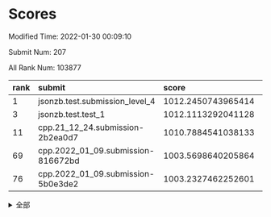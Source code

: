 # Scores

Modified Time: 2022-01-30 00:09:10

Submit Num: 207

All Rank Num: 103877

| rank |               submit               |       score        |       sigma        | pk_num |
| :--- | :--------------------------------- | :----------------- | :----------------- | :----- |
| 1    | jsonzb.test.submission_level_4     | 1012.2450743965414 | 0.7810269478223749 | 2007   |
| 3    | jsonzb.test.test_1                 | 1012.1113292041128 | 0.7809415876763137 | 2007   |
| 11   | cpp.21_12_24.submission-2b2ea0d7   | 1010.7884541038133 | 0.7850189000635421 | 2008   |
| 69   | cpp.2022_01_09.submission-816672bd | 1003.5698640205864 | 0.7202564721013591 | 2010   |
| 76   | cpp.2022_01_09.submission-5b0e3de2 | 1003.2327462252601 | 0.7133835430227005 | 2012   |


<details>
<summary>全部</summary>

| rank |                 submit                 |       score        |       sigma        | pk_num |
| :--- | :------------------------------------- | :----------------- | :----------------- | :----- |
| 1    | jsonzb.test.submission_level_4         | 1012.2450743965414 | 0.7810269478223749 | 2007   |
| 2    | gobigger.level_3.submission_level_3_0  | 1012.1277215165013 | 0.7996341634340915 | 2009   |
| 3    | jsonzb.test.test_1                     | 1012.1113292041128 | 0.7809415876763137 | 2007   |
| 4    | gobigger.level_3.submission_level_3_49 | 1012.0663880263905 | 0.7876055338847806 | 2004   |
| 5    | gobigger.level_3.submission_level_3_24 | 1011.2800710770483 | 0.7904495781710865 | 2004   |
| 6    | gobigger.level_3.submission_level_3_1  | 1011.1907217018812 | 0.7514978253594047 | 2013   |
| 7    | gobigger.level_3.submission_level_3_23 | 1011.1744396730038 | 0.7722268188106737 | 2011   |
| 8    | gobigger.level_3.submission_level_3_46 | 1011.0693283901801 | 0.7960911950650477 | 2008   |
| 9    | gobigger.level_3.submission_level_3_41 | 1011.0015897305611 | 0.761528188346861  | 2006   |
| 10   | gobigger.level_3.submission_level_3_38 | 1010.7906692075811 | 0.7529314469303356 | 2006   |
| 11   | cpp.21_12_24.submission-2b2ea0d7       | 1010.7884541038133 | 0.7850189000635421 | 2008   |
| 12   | gobigger.level_3.submission_level_3_22 | 1010.7659584321    | 0.7522001279100964 | 2009   |
| 13   | gobigger.level_3.submission_level_3_5  | 1010.5907257698321 | 0.7410738277864253 | 2009   |
| 14   | gobigger.level_3.submission_level_3_32 | 1010.5831314029124 | 0.7557559269994433 | 2008   |
| 15   | gobigger.level_3.submission_level_3_42 | 1010.5118573301802 | 0.7788590829931765 | 2008   |
| 16   | gobigger.level_3.submission_level_3_18 | 1010.4335728024209 | 0.7560381832367434 | 2011   |
| 17   | gobigger.level_3.submission_level_3_3  | 1010.3950840867969 | 0.7678332958897798 | 2001   |
| 18   | gobigger.level_3.submission_level_3_34 | 1010.3587789904193 | 0.7368220985257019 | 2011   |
| 19   | gobigger.level_3.submission_level_3_45 | 1010.3388987632865 | 0.7396895963927235 | 2010   |
| 20   | gobigger.level_3.submission_level_3_12 | 1010.3039375207276 | 0.7788058586443205 | 2012   |
| 21   | gobigger.level_3.submission_level_3_8  | 1010.2189725964075 | 0.7634629948059952 | 2006   |
| 22   | gobigger.level_3.submission_level_3_39 | 1010.2139078082292 | 0.7794666535174901 | 2004   |
| 23   | gobigger.level_3.submission_level_3_9  | 1010.2087971275763 | 0.7627880204382291 | 2012   |
| 24   | gobigger.level_3.submission_level_3_35 | 1010.2034691732374 | 0.7778905440467603 | 2009   |
| 25   | gobigger.level_3.submission_level_3_26 | 1010.1795523558505 | 0.7588711304094808 | 2003   |
| 26   | gobigger.level_3.submission_level_3_7  | 1010.1261075735653 | 0.745868037324615  | 2006   |
| 27   | gobigger.level_3.submission_level_3_40 | 1010.1122452519355 | 0.7433420262777468 | 2010   |
| 28   | gobigger.level_3.submission_level_3_31 | 1010.0916395984286 | 0.763317846382949  | 2006   |
| 29   | gobigger.level_3.submission_level_3_4  | 1010.0258583021889 | 0.7702588675998495 | 2009   |
| 30   | gobigger.level_3.submission_level_3_48 | 1009.9114704277365 | 0.7574420526047266 | 2010   |
| 31   | gobigger.level_3.submission_level_3_2  | 1009.7548066127142 | 0.756541155350091  | 2003   |
| 32   | gobigger.level_3.submission_level_3_21 | 1009.643291938461  | 0.7776578760648828 | 2006   |
| 33   | gobigger.level_3.submission_level_3_37 | 1009.5722381103509 | 0.7430338558471393 | 2011   |
| 34   | gobigger.level_3.submission_level_3_47 | 1009.5617393547042 | 0.759639499659526  | 2011   |
| 35   | gobigger.level_3.submission_level_3_43 | 1009.5447090163676 | 0.7456117235829632 | 2013   |
| 36   | gobigger.level_3.submission_level_3_30 | 1009.5319796492813 | 0.7502531772465635 | 2002   |
| 37   | gobigger.level_3.submission_level_3_27 | 1009.5145960208017 | 0.7599256169742116 | 2011   |
| 38   | gobigger.level_3.submission_level_3_25 | 1009.4382575674628 | 0.7696407588298916 | 2005   |
| 39   | gobigger.level_3.submission_level_3_13 | 1009.4336373384132 | 0.7509849850715739 | 2006   |
| 40   | gobigger.level_3.submission_level_3_6  | 1009.4314681023217 | 0.7472335108007478 | 2006   |
| 41   | gobigger.level_3.submission_level_3_28 | 1009.4168809373883 | 0.7482431387744954 | 2011   |
| 42   | gobigger.level_3.submission_level_3_29 | 1009.3348554223006 | 0.7844869036684281 | 2010   |
| 43   | gobigger.level_3.submission_level_3_20 | 1009.1752735025449 | 0.7543940606343988 | 2011   |
| 44   | gobigger.level_3.submission_level_3_16 | 1009.062110018389  | 0.7307547225376588 | 2006   |
| 45   | gobigger.level_3.submission_level_3_19 | 1009.0601279270765 | 0.7479121373047766 | 2010   |
| 46   | gobigger.level_3.submission_level_3_10 | 1009.0542485288496 | 0.7512385373140749 | 2005   |
| 47   | gobigger.level_3.submission_level_3_15 | 1008.9945584836847 | 0.7310500745939481 | 2002   |
| 48   | gobigger.level_3.submission_level_3_36 | 1008.9598955367719 | 0.7505593031194425 | 2005   |
| 49   | gobigger.level_3.submission_level_3_33 | 1008.9575835638368 | 0.7660190898467311 | 2007   |
| 50   | gobigger.level_3.submission_level_3_14 | 1008.8285234004285 | 0.763805218385642  | 2009   |
| 51   | gobigger.level_3.submission_level_3_11 | 1008.8060208271204 | 0.7633617489256834 | 2004   |
| 52   | gobigger.level_3.submission_level_3_17 | 1008.623861572801  | 0.7461715461380016 | 2007   |
| 53   | gobigger.level_3.submission_level_3_44 | 1008.613082749079  | 0.7367112180372523 | 2011   |
| 54   | gobigger.level_1.submission_level_1_21 | 1005.4878897319924 | 0.7318779288065452 | 2014   |
| 55   | gobigger.level_1.submission_level_1_25 | 1004.7598409223966 | 0.7093563846409023 | 2007   |
| 56   | gobigger.level_1.submission_level_1_49 | 1004.5802308791485 | 0.7244670474527516 | 2006   |
| 57   | gobigger.level_1.submission_level_1_20 | 1004.5746628360288 | 0.7148828856501349 | 2011   |
| 58   | gobigger.level_1.submission_level_1_15 | 1004.5127035707986 | 0.6995936139350403 | 2000   |
| 59   | gobigger.level_1.submission_level_1_40 | 1004.353207664886  | 0.7148246431622397 | 2010   |
| 60   | gobigger.level_1.submission_level_1_48 | 1004.2409764704192 | 0.7158835597391731 | 2001   |
| 61   | gobigger.level_1.submission_level_1_23 | 1003.9413203281683 | 0.701798087992875  | 2001   |
| 62   | gobigger.level_1.submission_level_1_22 | 1003.9062188438849 | 0.713176625543677  | 2010   |
| 63   | gobigger.level_1.submission_level_1_37 | 1003.6753340424498 | 0.7250158097856431 | 2005   |
| 64   | gobigger.level_1.submission_level_1_12 | 1003.6606006620696 | 0.7257791520606707 | 2006   |
| 65   | gobigger.level_1.submission_level_1_33 | 1003.6375123324264 | 0.7336332909896345 | 2005   |
| 66   | gobigger.level_1.submission_level_1_27 | 1003.5932346673908 | 0.7237696773384641 | 2008   |
| 67   | gobigger.level_1.submission_level_1_29 | 1003.5857592679373 | 0.7107137794852803 | 2006   |
| 68   | gobigger.level_1.submission_level_1_42 | 1003.5706432324048 | 0.7213894698095314 | 2009   |
| 69   | cpp.2022_01_09.submission-816672bd     | 1003.5698640205864 | 0.7202564721013591 | 2010   |
| 70   | gobigger.level_1.submission_level_1_18 | 1003.5242556595379 | 0.7240165670796275 | 2006   |
| 71   | gobigger.level_1.submission_level_1_44 | 1003.4323372923276 | 0.7230852106214296 | 2010   |
| 72   | gobigger.level_1.submission_level_1_17 | 1003.4032661332286 | 0.7273250802855368 | 2006   |
| 73   | gobigger.level_1.submission_level_1_13 | 1003.3858811866727 | 0.7135647286799978 | 2007   |
| 74   | gobigger.level_1.submission_level_1_6  | 1003.3651270844549 | 0.711732725669054  | 2008   |
| 75   | gobigger.level_1.submission_level_1_46 | 1003.3206428774248 | 0.7093877784411904 | 2005   |
| 76   | cpp.2022_01_09.submission-5b0e3de2     | 1003.2327462252601 | 0.7133835430227005 | 2012   |
| 77   | gobigger.level_1.submission_level_1_35 | 1003.2301170147742 | 0.7158690061745474 | 2008   |
| 78   | gobigger.level_1.submission_level_1_28 | 1003.1898854630888 | 0.71379837884133   | 2010   |
| 79   | gobigger.level_1.submission_level_1_26 | 1003.1819211988151 | 0.7159893898635233 | 2005   |
| 80   | gobigger.level_1.submission_level_1_5  | 1003.1725545929831 | 0.718870284488604  | 2005   |
| 81   | gobigger.level_1.submission_level_1_47 | 1003.158750492224  | 0.7091491053741863 | 2009   |
| 82   | gobigger.level_1.submission_level_1_38 | 1003.1305529065554 | 0.7190277778470463 | 2013   |
| 83   | gobigger.level_1.submission_level_1_9  | 1003.0881507929062 | 0.7225540967625771 | 2012   |
| 84   | gobigger.level_1.submission_level_1_11 | 1003.0436116427157 | 0.6978195848530977 | 2010   |
| 85   | gobigger.level_1.submission_level_1_41 | 1003.0393058766057 | 0.7133201546457418 | 2006   |
| 86   | gobigger.level_1.submission_level_1_30 | 1003.039049856535  | 0.7090675905986478 | 2010   |
| 87   | gobigger.level_1.submission_level_1_4  | 1003.0333965192491 | 0.7179090373176399 | 2006   |
| 88   | gobigger.level_1.submission_level_1_39 | 1002.9544022744366 | 0.721312217569676  | 2008   |
| 89   | gobigger.level_1.submission_level_1_1  | 1002.9495489732911 | 0.7076016362500658 | 2006   |
| 90   | gobigger.level_1.submission_level_1_19 | 1002.8299598689805 | 0.7223231394334503 | 2010   |
| 91   | gobigger.level_1.submission_level_1_2  | 1002.7201080614008 | 0.7170497921662686 | 2005   |
| 92   | gobigger.level_1.submission_level_1_24 | 1002.6280209801092 | 0.707885387190071  | 2012   |
| 93   | gobigger.level_1.submission_level_1_0  | 1002.5218948123099 | 0.7082204410437422 | 2005   |
| 94   | gobigger.level_1.submission_level_1_32 | 1002.51585217851   | 0.7150893680799068 | 2006   |
| 95   | gobigger.level_1.submission_level_1_34 | 1002.487084712639  | 0.7011322315013722 | 2000   |
| 96   | gobigger.level_1.submission_level_1_16 | 1002.463002374702  | 0.7207664898018548 | 2010   |
| 97   | gobigger.level_1.submission_level_1_10 | 1002.4135931932217 | 0.7136714321914934 | 2006   |
| 98   | gobigger.level_1.submission_level_1_14 | 1002.2918532400995 | 0.7103437011253898 | 2006   |
| 99   | gobigger.level_1.submission_level_1_45 | 1002.2898719138263 | 0.7097110565780609 | 1998   |
| 100  | gobigger.level_1.submission_level_1_43 | 1002.2832415826718 | 0.7138806029856737 | 2008   |
| 101  | gobigger.level_1.submission_level_1_7  | 1002.2495929101159 | 0.7147604187897513 | 1999   |
| 102  | gobigger.level_1.submission_level_1_36 | 1001.9146367702908 | 0.7250866435538541 | 2008   |
| 103  | gobigger.level_1.submission_level_1_3  | 1001.7772203241136 | 0.7066711670398235 | 2007   |
| 104  | gobigger.level_1.submission_level_1_8  | 1001.3612439082    | 0.7038620492143716 | 2006   |
| 105  | gobigger.level_1.submission_level_1_31 | 1000.4946218736413 | 0.7235269790139032 | 2007   |
| 106  | gobigger.random.submission_random_19   | 997.5679991873617  | 0.7097941537166066 | 2005   |
| 107  | gobigger.random.submission_random_3    | 997.0606804327775  | 0.7056294674179986 | 2007   |
| 108  | gobigger.random.submission_random_31   | 996.987726801893   | 0.7146780469834121 | 2007   |
| 109  | gobigger.random.submission_random_15   | 996.9808569377298  | 0.7000111594282594 | 2008   |
| 110  | gobigger.random.submission_random_34   | 996.9363661300283  | 0.7155588400050408 | 2004   |
| 111  | gobigger.random.submission_random_10   | 996.9029064377222  | 0.7132700661162193 | 2011   |
| 112  | gobigger.random.submission_random_21   | 996.7900373479764  | 0.7070980597881715 | 2008   |
| 113  | gobigger.random.submission_random_47   | 996.5987256061849  | 0.7106792394553805 | 2009   |
| 114  | gobigger.random.submission_random_43   | 996.5969597509619  | 0.7067784963801934 | 2006   |
| 115  | gobigger.random.submission_random_25   | 996.4366010797012  | 0.7050435384533096 | 2005   |
| 116  | gobigger.random.submission_random_35   | 996.4157898404095  | 0.7150041330318347 | 2008   |
| 117  | gobigger.random.submission_random_49   | 996.3494162673579  | 0.7114471191084232 | 2013   |
| 118  | gobigger.random.submission_random_29   | 996.3411454322854  | 0.7103540011413496 | 2013   |
| 119  | gobigger.random.submission_random_44   | 996.2030565945723  | 0.7125314364763488 | 2008   |
| 120  | gobigger.random.submission_random_18   | 996.1991197789258  | 0.711257186414731  | 2004   |
| 121  | gobigger.random.submission_random_38   | 996.1036626767228  | 0.7144426315831968 | 2007   |
| 122  | gobigger.random.submission_random_37   | 996.0828299098714  | 0.702589885353536  | 2010   |
| 123  | gobigger.random.submission_random_9    | 996.0756839615716  | 0.7103921061944314 | 2007   |
| 124  | gobigger.random.submission_random_4    | 996.0704999524222  | 0.7120933365031332 | 2005   |
| 125  | gobigger.random.submission_random_24   | 996.066218917811   | 0.7026530053238211 | 2004   |
| 126  | gobigger.random.submission_random_36   | 996.0428787509837  | 0.7095513491653396 | 2008   |
| 127  | gobigger.random.submission_random_39   | 996.0232079268521  | 0.7036189759661756 | 2004   |
| 128  | gobigger.random.submission_random_40   | 995.9827484359334  | 0.6946445560950135 | 2010   |
| 129  | gobigger.random.submission_random_33   | 995.980806491896   | 0.7130857929122251 | 2007   |
| 130  | gobigger.random.submission_random_23   | 995.9803089760763  | 0.7053553519622167 | 2011   |
| 131  | gobigger.random.submission_random_16   | 995.970235555881   | 0.7073231316830784 | 2010   |
| 132  | gobigger.random.submission_random_7    | 995.9222252353075  | 0.7083133429667449 | 2008   |
| 133  | gobigger.random.submission_random_6    | 995.9044552893222  | 0.7206148428630872 | 2006   |
| 134  | gobigger.random.submission_random_27   | 995.8772575258688  | 0.7034807619131037 | 2008   |
| 135  | gobigger.random.submission_random_41   | 995.8053193010578  | 0.7257146113352544 | 2003   |
| 136  | gobigger.random.submission_random_26   | 995.7388467658293  | 0.6988047110593003 | 2003   |
| 137  | gobigger.random.submission_random_32   | 995.7317289366158  | 0.7108161155919255 | 2005   |
| 138  | gobigger.random.submission_random_22   | 995.6307982710257  | 0.7172464161792592 | 2007   |
| 139  | gobigger.random.submission_random_8    | 995.5924591648535  | 0.7077489779891177 | 2006   |
| 140  | gobigger.random.submission_random_0    | 995.5721386380021  | 0.7200767520628297 | 2006   |
| 141  | gobigger.random.submission_random_5    | 995.5496823858147  | 0.6991640631603081 | 2008   |
| 142  | gobigger.random.submission_random_46   | 995.4753213752261  | 0.6998060229891666 | 2004   |
| 143  | gobigger.random.submission_random_30   | 995.4688792721931  | 0.7079799605376856 | 2006   |
| 144  | gobigger.random.submission_random_17   | 995.4081504402775  | 0.7139465446054132 | 2002   |
| 145  | gobigger.random.submission_random_1    | 995.334538705864   | 0.7297731215091442 | 2005   |
| 146  | gobigger.random.submission_random_28   | 995.3149883302095  | 0.7037331045807518 | 2006   |
| 147  | gobigger.random.submission_random_42   | 995.2725476122697  | 0.7110810860558221 | 2004   |
| 148  | gobigger.random.submission_random_11   | 995.2639159095203  | 0.7190116167424899 | 2006   |
| 149  | gobigger.random.submission_random_45   | 995.2546226258107  | 0.7062720350934037 | 2011   |
| 150  | gobigger.random.submission_random_48   | 995.2330937806572  | 0.709559296717893  | 2009   |
| 151  | gobigger.random.submission_random_2    | 995.1746135298448  | 0.7136283504145615 | 2007   |
| 152  | gobigger.random.submission_random_14   | 995.1097295653775  | 0.7140770190680186 | 2012   |
| 153  | gobigger.random.submission_random_12   | 995.097127222547   | 0.7152891722877333 | 2009   |
| 154  | gobigger.random.submission_random_20   | 994.6806634947684  | 0.7346865573629131 | 2010   |
| 155  | gobigger.random.submission_random_13   | 994.5333372197197  | 0.727505255122073  | 2008   |
| 156  | gobigger.level_2.submission_level_2_29 | 994.1575591836415  | 0.7324011846045924 | 2005   |
| 157  | gobigger.level_2.submission_level_2_47 | 993.6941255746474  | 0.7265611885078873 | 2007   |
| 158  | gobigger.level_2.submission_level_2_9  | 993.4876094687819  | 0.7162806792400415 | 2000   |
| 159  | gobigger.level_2.submission_level_2_0  | 993.4852377809221  | 0.7301544729240663 | 2009   |
| 160  | gobigger.level_2.submission_level_2_17 | 993.3941141037764  | 0.7304761000236633 | 2010   |
| 161  | gobigger.level_2.submission_level_2_27 | 993.2365872780271  | 0.7468028347421658 | 2007   |
| 162  | gobigger.level_2.submission_level_2_42 | 993.0485768154407  | 0.7267134905047054 | 2011   |
| 163  | gobigger.level_2.submission_level_2_46 | 993.0204068204143  | 0.731088651518798  | 2005   |
| 164  | gobigger.level_2.submission_level_2_19 | 992.9822261968496  | 0.7450820990186546 | 2010   |
| 165  | gobigger.level_2.submission_level_2_15 | 992.9499437969253  | 0.7258745653813422 | 2010   |
| 166  | gobigger.level_2.submission_level_2_25 | 992.9400709063315  | 0.7382031837454667 | 2007   |
| 167  | gobigger.level_2.submission_level_2_12 | 992.9293564747138  | 0.7391589057918734 | 2006   |
| 168  | gobigger.level_2.submission_level_2_40 | 992.9032565068943  | 0.7407336243980602 | 2011   |
| 169  | gobigger.level_2.submission_level_2_24 | 992.8868569964027  | 0.7427703298404357 | 2006   |
| 170  | gobigger.level_2.submission_level_2_21 | 992.8430682999483  | 0.740704699585564  | 2005   |
| 171  | gobigger.level_2.submission_level_2_45 | 992.8426611301692  | 0.7297659440815487 | 2014   |
| 172  | gobigger.level_2.submission_level_2_2  | 992.7956220317635  | 0.7585206089969924 | 2007   |
| 173  | gobigger.level_2.submission_level_2_43 | 992.6932517447116  | 0.7684557280032395 | 2009   |
| 174  | gobigger.level_2.submission_level_2_36 | 992.5007605313704  | 0.7456896146364701 | 2008   |
| 175  | gobigger.level_2.submission_level_2_41 | 992.4025157532517  | 0.7524899592791209 | 2006   |
| 176  | gobigger.level_2.submission_level_2_28 | 992.2323724992939  | 0.7447237500037119 | 2011   |
| 177  | gobigger.level_2.submission_level_2_1  | 992.2068598490491  | 0.7609195838020155 | 2015   |
| 178  | gobigger.level_2.submission_level_2_5  | 992.2045551588805  | 0.7405513395469666 | 2005   |
| 179  | gobigger.level_2.submission_level_2_8  | 992.0897938181607  | 0.7542133766231527 | 2003   |
| 180  | gobigger.level_2.submission_level_2_4  | 992.0885931723594  | 0.7344899419645451 | 2008   |
| 181  | gobigger.level_2.submission_level_2_37 | 992.0403504968289  | 0.7297565908626327 | 2008   |
| 182  | gobigger.level_2.submission_level_2_34 | 992.0202783966378  | 0.7736334289882083 | 2009   |
| 183  | gobigger.level_2.submission_level_2_11 | 991.9916314515785  | 0.7390855100671784 | 2008   |
| 184  | gobigger.level_2.submission_level_2_10 | 991.9480523675662  | 0.7442724348340112 | 2005   |
| 185  | gobigger.level_2.submission_level_2_22 | 991.933004908457   | 0.7602300992710044 | 2003   |
| 186  | gobigger.level_2.submission_level_2_49 | 991.9308594989725  | 0.7611345204672306 | 2007   |
| 187  | gobigger.level_2.submission_level_2_13 | 991.9290109877342  | 0.7341123380609762 | 2011   |
| 188  | gobigger.level_2.submission_level_2_14 | 991.8192983146217  | 0.7527851906641148 | 2012   |
| 189  | gobigger.level_2.submission_level_2_7  | 991.7490131678081  | 0.7573016035463417 | 2012   |
| 190  | gobigger.level_2.submission_level_2_38 | 991.6125100796482  | 0.74888395548849   | 2005   |
| 191  | gobigger.level_2.submission_level_2_18 | 991.4828353830557  | 0.747803697821627  | 2003   |
| 192  | gobigger.level_2.submission_level_2_39 | 991.4296331115254  | 0.7595914775704868 | 2013   |
| 193  | gobigger.level_2.submission_level_2_33 | 991.4273290929982  | 0.7631847837055963 | 2009   |
| 194  | gobigger.level_2.submission_level_2_30 | 991.3926597633214  | 0.7398906519673127 | 2007   |
| 195  | gobigger.level_2.submission_level_2_48 | 991.3869920203522  | 0.7411568609224942 | 2001   |
| 196  | gobigger.level_2.submission_level_2_35 | 991.2739471163732  | 0.7509065718861507 | 2006   |
| 197  | gobigger.level_2.submission_level_2_23 | 991.119046913198   | 0.7403524688195613 | 2010   |
| 198  | gobigger.level_2.submission_level_2_31 | 991.0501399667635  | 0.7569975164303485 | 2010   |
| 199  | gobigger.level_2.submission_level_2_20 | 991.0046748760786  | 0.7505936649996177 | 2004   |
| 200  | gobigger.level_2.submission_level_2_3  | 990.9731023878699  | 0.7646844552471136 | 2006   |
| 201  | gobigger.level_2.submission_level_2_16 | 990.849846221584   | 0.7512338424683608 | 2005   |
| 202  | gobigger.level_2.submission_level_2_6  | 990.7847507464808  | 0.7778370697429289 | 2005   |
| 203  | gobigger.level_2.submission_level_2_44 | 990.651525378722   | 0.7630484246248932 | 2002   |
| 204  | gobigger.level_2.submission_level_2_32 | 990.590153561479   | 0.7702393159348506 | 2004   |
| 205  | gobigger.level_2.submission_level_2_26 | 990.1912848720842  | 0.7639175912207945 | 2010   |
| 206  | gobigger.none.submission_none_0        | 977.7602911965452  | 1.4333450857190602 | 2007   |
| 207  | gobigger.none.submission_none_1        | 976.3558911387007  | 1.3767748392564148 | 2003   |

</details>